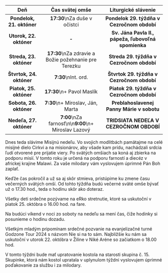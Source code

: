 <!-- title: "Informácie o omšiach - 20. - 27. október" -->
<!-- date: "2024-10-20" -->

| Deň | Čas svätej omše | Liturgické slávenie |
| :---: | :---: | :---: |
| **Pondelok, 21. októner** | **17:30**\nZa duše v očistci | **Pondelok 29. týždňa v Cezročnom období** |
| **Utorok, 22. októner** | **-** | **Sv. Jána Pavla II., pápeža, ľubovoľná spomienka** |
| **Streda, 23. októner** | **17:30**\nZa zdravie a Božie požehnanie pre Terezku  | **Streda 29. týždňa v Cezročnom období** |
| **Štvrtok, 24. októner** | **7:30**\nInt. ord. | **Štvrtok 29. týždňa v Cezročnom období** |
| **Piatok, 25. októner** | **17:30**\n+ Pavol Maslík  | **Piatok 29. týždňa v Cezročnom období** |
| **Sobota, 26. októner** | **7:30**\n+ Miroslav, Ján, Marta | **Preblahoslavenej Panny Márie v sobotu** |
| **Nedeľa, 27. októner** | **7:00**\nZa farnosť\n\n**9:00**\n+ Miroslav Lazový | **TRIDSIATA NEDEĽA V CEZROČNOM OBDOBÍ** |

Dnes teda slávime Misijnú nedeľu. Vo svojich modlitbách pamätajme na celé misijné dielo Cirkvi a na misionárov, aby všade kam prídu, nachádzali srdcia ľudí otvorené pre prijatie viery. Po svätých omšiach sa koná aj zbierka na podporu misií. V tomto roku je určená na podporu farností a diecéz v africkej krajine Malawi. Za vaše milodary vám vyslovujem úprimné Pán Boh zaplať.

Keďže čas pokročil a už sa aj skôr stmieva, pristúpime ku zmene času večerných svätých omší. Od tohto týždňa budú večerné sväté omše bývať už o 17.30 hod., teda o hodinu skôr ako doteraz.

Všetky deti srdečne pozývame na eRko stretnutie, ktoré sa uskutoční v piatok 25. októbra o 16.00 hod. na fare.

Na budúci víkend v noci zo soboty na nedeľu sa mení čas, čiže hodinky si posunieme o hodinu dozadu.

Všetkým mladým pripomínam srdečné pozvanie na evanjelizačné turné Godzone Tour 2024 s názvom Nie si na to sám. Najbližšie ku nám sa uskutoční v utorok 22. októbra v Žiline v Niké Aréne so začiatkom o 18.00 hod.

V tomto týždni bude mať upratovanie kostola na starosti skupina č. 15. Skupinke, ktorá nám kostol upratala v uplynulom týždni vyslovujem úprimné poďakovanie za službu i za milodary.
